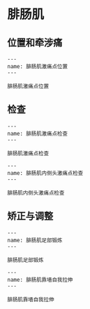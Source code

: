 # 腓肠肌

## 位置和牵涉痛

```{figure} /_static/img/2022-01-31-13-46-02.png
---
name: 腓肠肌激痛点位置
---

腓肠肌激痛点位置
```

## 检查

```{figure} /_static/img/2022-01-31-13-46-50.png
---
name: 腓肠肌激痛点检查
---

腓肠肌激痛点检查
```
```{figure} /_static/img/2022-01-31-13-47-25.png
---
name: 腓肠肌内侧头激痛点检查
---

腓肠肌内侧头激痛点检查
```

## 矫正与调整

```{figure} /_static/img/2022-01-31-13-48-27.png
---
name: 腓肠肌足部锻炼
---

腓肠肌足部锻炼
```

```{figure} /_static/img/2022-01-31-13-49-07.png
---
name: 腓肠肌靠墙自我拉伸
---

腓肠肌靠墙自我拉伸
```